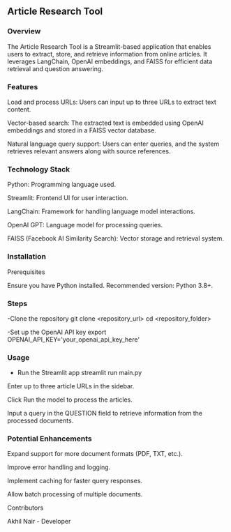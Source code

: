 ## Article Research Tool

### Overview

The Article Research Tool is a Streamlit-based application that enables users to extract, store, and retrieve information from online articles. It leverages LangChain, OpenAI embeddings, and FAISS for efficient data retrieval and question answering.

### Features

Load and process URLs: Users can input up to three URLs to extract text content.

Vector-based search: The extracted text is embedded using OpenAI embeddings and stored in a FAISS vector database.

Natural language query support: Users can enter queries, and the system retrieves relevant answers along with source references.

### Technology Stack

Python: Programming language used.

Streamlit: Frontend UI for user interaction.

LangChain: Framework for handling language model interactions.

OpenAI GPT: Language model for processing queries.

FAISS (Facebook AI Similarity Search): Vector storage and retrieval system.

### Installation

Prerequisites

Ensure you have Python installed. Recommended version: Python 3.8+.

### Steps

-Clone the repository
git clone <repository_url>
cd <repository_folder>


-Set up the OpenAI API key
export OPENAI_API_KEY='your_openai_api_key_here'


### Usage

- Run the Streamlit app
streamlit run main.py

Enter up to three article URLs in the sidebar.

Click Run the model to process the articles.

Input a query in the QUESTION field to retrieve information from the processed documents.


### Potential Enhancements

Expand support for more document formats (PDF, TXT, etc.).

Improve error handling and logging.

Implement caching for faster query responses.

Allow batch processing of multiple documents.



Contributors

Akhil Nair - Developer

